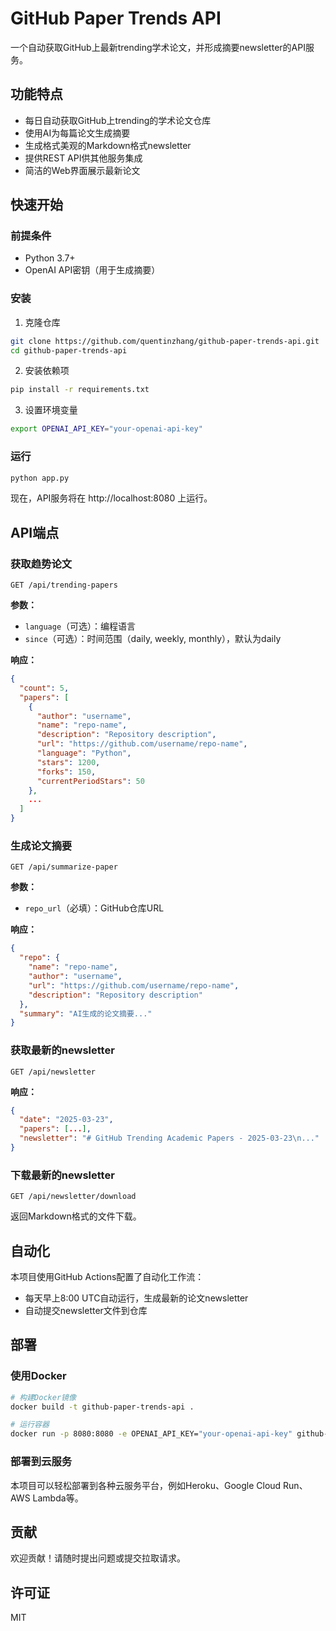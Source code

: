 # GitHub Paper Trends API

一个自动获取GitHub上最新trending学术论文，并形成摘要newsletter的API服务。

## 功能特点

- 每日自动获取GitHub上trending的学术论文仓库
- 使用AI为每篇论文生成摘要
- 生成格式美观的Markdown格式newsletter
- 提供REST API供其他服务集成
- 简洁的Web界面展示最新论文

## 快速开始

### 前提条件

- Python 3.7+
- OpenAI API密钥（用于生成摘要）

### 安装

1. 克隆仓库

```bash
git clone https://github.com/quentinzhang/github-paper-trends-api.git
cd github-paper-trends-api
```

2. 安装依赖项

```bash
pip install -r requirements.txt
```

3. 设置环境变量

```bash
export OPENAI_API_KEY="your-openai-api-key"
```

### 运行

```bash
python app.py
```

现在，API服务将在 http://localhost:8080 上运行。

## API端点

### 获取趋势论文

```
GET /api/trending-papers
```

**参数：**
- `language`（可选）：编程语言
- `since`（可选）：时间范围（daily, weekly, monthly），默认为daily

**响应：**

```json
{
  "count": 5,
  "papers": [
    {
      "author": "username",
      "name": "repo-name",
      "description": "Repository description",
      "url": "https://github.com/username/repo-name",
      "language": "Python",
      "stars": 1200,
      "forks": 150,
      "currentPeriodStars": 50
    },
    ...
  ]
}
```

### 生成论文摘要

```
GET /api/summarize-paper
```

**参数：**
- `repo_url`（必填）：GitHub仓库URL

**响应：**

```json
{
  "repo": {
    "name": "repo-name",
    "author": "username",
    "url": "https://github.com/username/repo-name",
    "description": "Repository description"
  },
  "summary": "AI生成的论文摘要..."
}
```

### 获取最新的newsletter

```
GET /api/newsletter
```

**响应：**

```json
{
  "date": "2025-03-23",
  "papers": [...],
  "newsletter": "# GitHub Trending Academic Papers - 2025-03-23\n..."
}
```

### 下载最新的newsletter

```
GET /api/newsletter/download
```

返回Markdown格式的文件下载。

## 自动化

本项目使用GitHub Actions配置了自动化工作流：

- 每天早上8:00 UTC自动运行，生成最新的论文newsletter
- 自动提交newsletter文件到仓库

## 部署

### 使用Docker

```bash
# 构建Docker镜像
docker build -t github-paper-trends-api .

# 运行容器
docker run -p 8080:8080 -e OPENAI_API_KEY="your-openai-api-key" github-paper-trends-api
```

### 部署到云服务

本项目可以轻松部署到各种云服务平台，例如Heroku、Google Cloud Run、AWS Lambda等。

## 贡献

欢迎贡献！请随时提出问题或提交拉取请求。

## 许可证

MIT